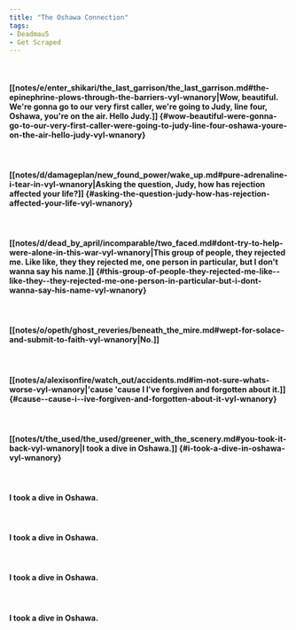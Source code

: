 ```yaml
---
title: "The Oshawa Connection"
tags:
- Deadmau5
- Get Scraped
---
```

&nbsp;
#### [[notes/e/enter_shikari/the_last_garrison/the_last_garrison.md#the-epinephrine-plows-through-the-barriers-vyl-wnanory|Wow, beautiful. We're gonna go to our very first caller, we're going to Judy, line four, Oshawa, you're on the air. Hello Judy.]] {#wow-beautiful-were-gonna-go-to-our-very-first-caller-were-going-to-judy-line-four-oshawa-youre-on-the-air-hello-judy-vyl-wnanory}
&nbsp;
#### [[notes/d/damageplan/new_found_power/wake_up.md#pure-adrenaline-i-tear-in-vyl-wnanory|Asking the question, Judy, how has rejection affected your life?]] {#asking-the-question-judy-how-has-rejection-affected-your-life-vyl-wnanory}
&nbsp;
#### [[notes/d/dead_by_april/incomparable/two_faced.md#dont-try-to-help-were-alone-in-this-war-vyl-wnanory|This group of people, they rejected me. Like  like, they  they rejected me, one person in particular, but I don't wanna say his name.]] {#this-group-of-people-they-rejected-me-like--like-they--they-rejected-me-one-person-in-particular-but-i-dont-wanna-say-his-name-vyl-wnanory}
&nbsp;
#### [[notes/o/opeth/ghost_reveries/beneath_the_mire.md#wept-for-solace-and-submit-to-faith-vyl-wnanory|No.]]
&nbsp;
#### [[notes/a/alexisonfire/watch_out/accidents.md#im-not-sure-whats-worse-vyl-wnanory|'cause  'cause I  I've forgiven and forgotten about it.]] {#cause--cause-i--ive-forgiven-and-forgotten-about-it-vyl-wnanory}
&nbsp;
#### [[notes/t/the_used/the_used/greener_with_the_scenery.md#you-took-it-back-vyl-wnanory|I took a dive in Oshawa.]] {#i-took-a-dive-in-oshawa-vyl-wnanory}
&nbsp;
#### I took a dive in Oshawa.
&nbsp;
#### I took a dive in Oshawa.
&nbsp;
#### I took a dive in Oshawa.
&nbsp;
#### I took a dive in Oshawa.
